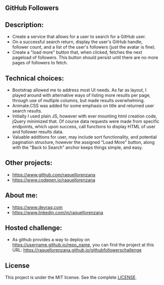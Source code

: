 ## GitHub Followers

## Description:

- Create a service that allows for a user to search for a GitHub user.
- On a successful search return, display the user's GitHub handle, follower count, and a list of the user's followers (just the avatar is fine).
- Create a "load more" button that, when clicked, fetches the next pageload of followers. This button should persist until there are no more pages of followers to fetch. 

## Technical choices:

- Bootstrap allowed me to address most UI needs. As far as layout, I played around with alternative ways of listing more results per page, through use of multiple columns, but made results overwhelming. 
- Animate.CSS was added for some emphasis on title and returned user search results. 
- Initially I used plain JS, however with ever mounting html creation code, jQuery minimized that. Of course data requests were made from specific endpoints, which upon success, call functions to display HTML of user and follower results data.
- Valuable additions for user, may include sort functionality, and potential pagination structure, however the assigned "Load More" button, along with the "Back to Search" anchor keeps things simple, and easy. 

## Other projects:

- https://www.github.com/raquellorenzana
- https://www.codepen.io/raquellorenzana

## About me:

- https://www.devraq.com
- https://www.linkedin.com/in/raquellorenzana

## Hosted challenge:

- As github provides a way to deploy on https://username.github.io/repo_name, you can find the project at this URL: https://raquellorenzana.github.io/githubfollowerschallenge

## License

This project is under the MIT license. See the complete [LICENSE](LICENSE).



